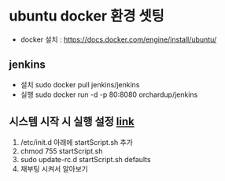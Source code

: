 # ubuntu docker 환경 셋팅

* docker 설치 : https://docs.docker.com/engine/install/ubuntu/

## jenkins
* 설치
sudo docker pull jenkins/jenkins
* 실행
sudo docker run -d -p 80:8080 orchardup/jenkins


## 시스템 시작 시 실행 설정 [link](https://eunseok.tistory.com/entry/Startup-script-Booting%EC%8B%9C-Start%ED%95%98%EB%8A%94-script%EC%B6%94%EA%B0%80-%EB%B0%A9%EB%B2%95)
1. /etc/init.d 아래에 startScript.sh 추가
2. chmod 755 startScript.sh
3. sudo update-rc.d startScript.sh defaults
4. 재부팅 시켜서 알아보기
